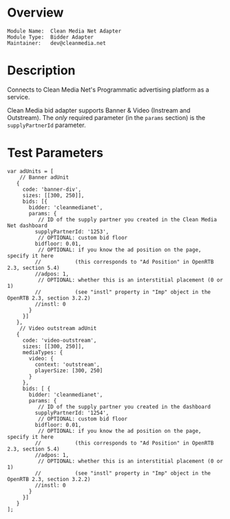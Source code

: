 # Overview

```
Module Name:  Clean Media Net Adapter
Module Type:  Bidder Adapter
Maintainer:   dev@cleanmedia.net
```

# Description

Connects to Clean Media Net's Programmatic advertising platform as a service.

Clean Media bid adapter supports Banner & Video (Instream and Outstream).
The *only* required parameter (in the `params` section) is the `supplyPartnerId` parameter.

# Test Parameters
```
var adUnits = [
    // Banner adUnit
   {
     code: 'banner-div',
     sizes: [[300, 250]],
     bids: [{
       bidder: 'cleanmedianet',
       params: {
          // ID of the supply partner you created in the Clean Media Net dashboard
         supplyPartnerId: '1253',
          // OPTIONAL: custom bid floor
         bidfloor: 0.01,
          // OPTIONAL: if you know the ad position on the page, specify it here
         //           (this corresponds to "Ad Position" in OpenRTB 2.3, section 5.4)
         //adpos: 1,
          // OPTIONAL: whether this is an interstitial placement (0 or 1)
         //           (see "instl" property in "Imp" object in the OpenRTB 2.3, section 3.2.2)
         //instl: 0
       }
     }]
   },
    // Video outstream adUnit
   {
     code: 'video-outstream',
     sizes: [[300, 250]],
     mediaTypes: {
       video: {
         context: 'outstream',
         playerSize: [300, 250]
       }
     },
     bids: [ {
       bidder: 'cleanmedianet',
       params: {
          // ID of the supply partner you created in the dashboard
         supplyPartnerId: '1254',
          // OPTIONAL: custom bid floor
         bidfloor: 0.01,
          // OPTIONAL: if you know the ad position on the page, specify it here
         //           (this corresponds to "Ad Position" in OpenRTB 2.3, section 5.4)
         //adpos: 1,
          // OPTIONAL: whether this is an interstitial placement (0 or 1)
         //           (see "instl" property in "Imp" object in the OpenRTB 2.3, section 3.2.2)
         //instl: 0
       }
     }]
   }
];
```
